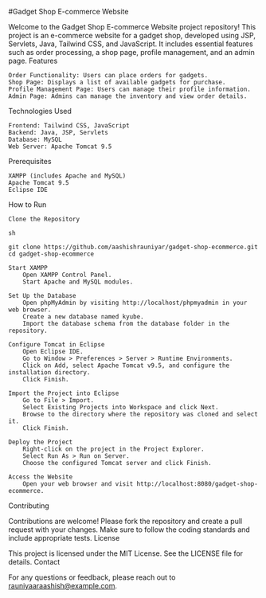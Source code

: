#Gadget Shop E-commerce Website

Welcome to the Gadget Shop E-commerce Website project repository! This project is an e-commerce website for a gadget shop, developed using JSP, Servlets, Java, Tailwind CSS, and JavaScript. It includes essential features such as order processing, a shop page, profile management, and an admin page.
Features

    Order Functionality: Users can place orders for gadgets.
    Shop Page: Displays a list of available gadgets for purchase.
    Profile Management Page: Users can manage their profile information.
    Admin Page: Admins can manage the inventory and view order details.

Technologies Used

    Frontend: Tailwind CSS, JavaScript
    Backend: Java, JSP, Servlets
    Database: MySQL
    Web Server: Apache Tomcat 9.5

Prerequisites

    XAMPP (includes Apache and MySQL)
    Apache Tomcat 9.5
    Eclipse IDE

How to Run

    Clone the Repository

    sh

    git clone https://github.com/aashishrauniyar/gadget-shop-ecommerce.git
    cd gadget-shop-ecommerce

    Start XAMPP
        Open XAMPP Control Panel.
        Start Apache and MySQL modules.

    Set Up the Database
        Open phpMyAdmin by visiting http://localhost/phpmyadmin in your web browser.
        Create a new database named kyube.
        Import the database schema from the database folder in the repository.

    Configure Tomcat in Eclipse
        Open Eclipse IDE.
        Go to Window > Preferences > Server > Runtime Environments.
        Click on Add, select Apache Tomcat v9.5, and configure the installation directory.
        Click Finish.

    Import the Project into Eclipse
        Go to File > Import.
        Select Existing Projects into Workspace and click Next.
        Browse to the directory where the repository was cloned and select it.
        Click Finish.

    Deploy the Project
        Right-click on the project in the Project Explorer.
        Select Run As > Run on Server.
        Choose the configured Tomcat server and click Finish.

    Access the Website
        Open your web browser and visit http://localhost:8080/gadget-shop-ecommerce.

Contributing

Contributions are welcome! Please fork the repository and create a pull request with your changes. Make sure to follow the coding standards and include appropriate tests.
License

This project is licensed under the MIT License. See the LICENSE file for details.
Contact

For any questions or feedback, please reach out to rauniyaaraashish@example.com.
